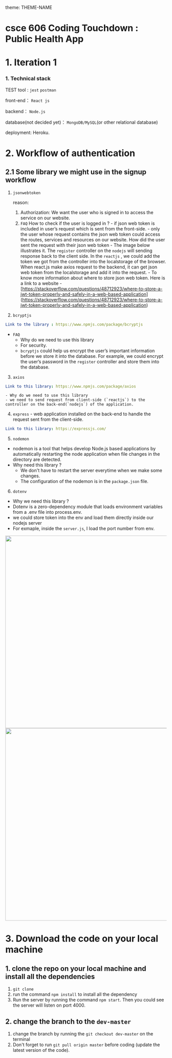 theme: THEME-NAME
# csce 606 Coding Touchdown : Public Health App

# 1. Iteration 1

### 1.  Technical stack

TEST tool : `jest`  `postman`

front-end： `React js` 

backend： `Node.js`

database(not decided yet)： `MongoDB/MySQL`(or other relational database)

deployment: Heroku. 

# 2. Workflow of authentication

## 2.1 Some library we might use in the signup workflow

1. `jsonwebtoken`
    
     reason:  
    
    1. Authorization: We want the user who is signed in to access the service on our website.   
    2. `FAQ`
        How to check if the user is logged in ?
            - if json web token is included in user’s request which is sent from the front-side.
            - only the user whose request contains the json web token could access the routes, services and resources on our website.
        How did the user sent the request with their json web token
            - The image below illustrates it.  The `register` controller on the `nodejs`  will sending response back to the client side.  In the `reactjs` , we could add the token we got from the controller into the localstorage of the browser.  When react.js make axios request to the backend, it can get json web token from the localstorage and add it into the request.
            - To know more information about where to store json web token. Here is a link to a website
            - [https://stackoverflow.com/questions/48712923/where-to-store-a-jwt-token-properly-and-safely-in-a-web-based-application]      (https://stackoverflow.com/questions/48712923/where-to-store-a-jwt-token-properly-and-safely-in-a-web-based-application)
    

2. `bcryptjs`

```yaml
Link to the library : https://www.npmjs.com/package/bcryptjs
```
- `FAQ`
   - Why do we need to use this library 
    -  For security.
    - `bcryptjs`  could help us encrypt the user’s important information before we store it into the database. For example, we could encrypt the user’s password in the `register` controller and store them into the database.



3. `axios`

```yaml
Link to this library: https://www.npmjs.com/package/axios
```
    - Why do we need to use this library 
    - we need to send request from client-side (`reactjs`) to the controller on the back-end(`nodejs`) of the application.



4. `express` - web application installed on the back-end to handle the request sent from the client-side. 

```yaml
Link to this library: https://expressjs.com/
```



5. `nodemon`

- nodemon is a tool that helps develop Node.js based applications by automatically restarting the node application when file changes in the directory are detected.
- Why need this library ?
    - We don't have to restart the server everytime when we make some changes.
    - The configuration of the nodemon is in the `package.json` file.





6.  `dotenv`
- Why we need this library ?
- Dotenv is a zero-dependency module that loads environment variables from a .env file into process.env. 
- we could store token into the env and load them directly inside our nodejs server
- For exmaple, inside the `server.js`, I load the port number from env.
    
<!-- ![Untitled Notebook (18)-1|50x50](https://user-images.githubusercontent.com/34131663/193482249-5aae643d-ff3d-425e-a7ac-e571a9ccbbe0.jpg) -->

<img width="800" height = "600" src="https://user-images.githubusercontent.com/34131663/193482249-5aae643d-ff3d-425e-a7ac-e571a9ccbbe0.jpg">

<img width="800" height = "600" src="https://user-images.githubusercontent.com/34131663/193482380-05d76516-9fc0-4880-b30a-ea8a9b2cece4.png">


# 3. Download the code on your local machine
## 1. clone the repo on your local machine and install all the dependencies
1. ```git clone```
2. run the command ```npm install``` to install all the dependency
3. Run the server by running the command ```npm start```. Then you could see the server will listen on port 4000.

## 2. change the branch to the `dev-master`
1. change the branch by running the `git checkout dev-master` on the terminal
2. Don't forget to run `git pull origin master` before coding (update the latest version of the code).
